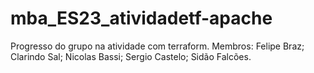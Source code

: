 # mba_ES23_atividadetf-apache
Progresso do grupo na atividade com terraform. Membros: Felipe Braz; Clarindo Sal; Nicolas Bassi; Sergio Castelo; Sidão Falcões.
